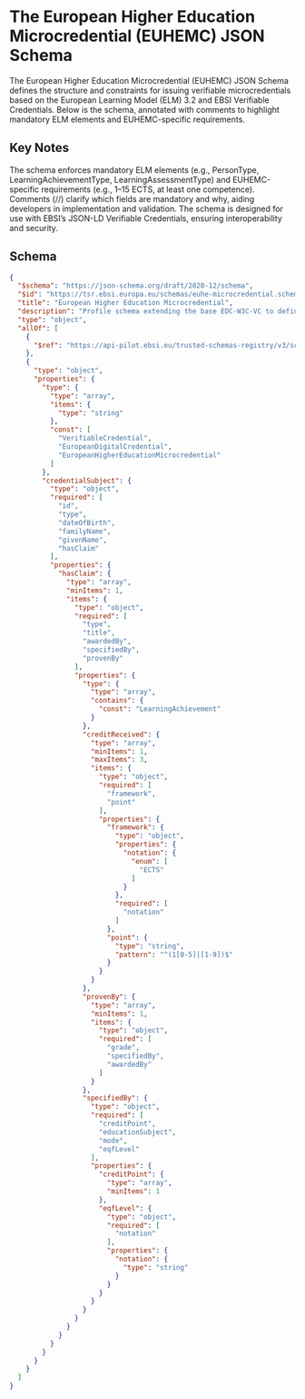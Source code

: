 # The European Higher Education Microcredential (EUHEMC) JSON Schema

The European Higher Education Microcredential (EUHEMC) JSON Schema defines the structure and constraints for issuing verifiable microcredentials based on the European Learning Model (ELM) 3.2 and EBSI Verifiable Credentials. Below is the schema, annotated with comments to highlight mandatory ELM elements and EUHEMC-specific requirements.


## Key Notes

The schema enforces mandatory ELM elements (e.g., PersonType, LearningAchievementType, LearningAssessmentType) and EUHEMC-specific requirements (e.g., 1–15 ECTS, at least one competence).
Comments (//) clarify which fields are mandatory and why, aiding developers in implementation and validation.
The schema is designed for use with EBSI’s JSON-LD Verifiable Credentials, ensuring interoperability and security.

## Schema

```json
{
  "$schema": "https://json-schema.org/draft/2020-12/schema",
  "$id": "https://tsr.ebsi.europa.eu/schemas/euhe-microcredential.schema.json",
  "title": "European Higher Education Microcredential",
  "description": "Profile schema extending the base EDC-W3C-VC to define microcredentials issued by higher education institutions in Europe.",
  "type": "object",
  "allOf": [
    {
      "$ref": "https://api-pilot.ebsi.eu/trusted-schemas-registry/v3/schemas/0x411a2c5880fe8bd97229546044f55b65846d272594511815cd5b89f000dc3da7"
    },
    {
      "type": "object",
      "properties": {
        "type": {
          "type": "array",
          "items": {
            "type": "string"
          },
          "const": [
            "VerifiableCredential",
            "EuropeanDigitalCredential",
            "EuropeanHigherEducationMicrocredential"
          ]
        },
        "credentialSubject": {
          "type": "object",
          "required": [
            "id",
            "type",
            "dateOfBirth",
            "familyName",
            "givenName",
            "hasClaim"
          ],
          "properties": {
            "hasClaim": {
              "type": "array",
              "minItems": 1,
              "items": {
                "type": "object",
                "required": [
                  "type",
                  "title",
                  "awardedBy",
                  "specifiedBy",
                  "provenBy"
                ],
                "properties": {
                  "type": {
                    "type": "array",
                    "contains": {
                      "const": "LearningAchievement"
                    }
                  },
                  "creditReceived": {
                    "type": "array",
                    "minItems": 1,
                    "maxItems": 3,
                    "items": {
                      "type": "object",
                      "required": [
                        "framework",
                        "point"
                      ],
                      "properties": {
                        "framework": {
                          "type": "object",
                          "properties": {
                            "notation": {
                              "enum": [
                                "ECTS"
                              ]
                            }
                          },
                          "required": [
                            "notation"
                          ]
                        },
                        "point": {
                          "type": "string",
                          "pattern": "^(1[0-5]|[1-9])$"
                        }
                      }
                    }
                  },
                  "provenBy": {
                    "type": "array",
                    "minItems": 1,
                    "items": {
                      "type": "object",
                      "required": [
                        "grade",
                        "specifiedBy",
                        "awardedBy"
                      ]
                    }
                  },
                  "specifiedBy": {
                    "type": "object",
                    "required": [
                      "creditPoint",
                      "educationSubject",
                      "mode",
                      "eqfLevel"
                    ],
                    "properties": {
                      "creditPoint": {
                        "type": "array",
                        "minItems": 1
                      },
                      "eqfLevel": {
                        "type": "object",
                        "required": [
                          "notation"
                        ],
                        "properties": {
                          "notation": {
                            "type": "string"
                          }
                        }
                      }
                    }
                  }
                }
              }
            }
          }
        }
      }
    }
  ]
}
```